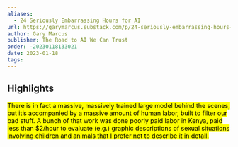 ```yaml
---
aliases:
  - 24 Seriously Embarrassing Hours for AI
url: https://garymarcus.substack.com/p/24-seriously-embarrassing-hours-for
author: Gary Marcus
publisher: The Road to AI We Can Trust
order: -20230118133021
date: 2023-01-18
tags:
---
```


## Highlights
<mark>There is in fact a massive, massively trained large model behind the scenes, but it’s accompanied by a massive amount of human labor, built to filter our bad stuff. A bunch of that work was done poorly paid labor in Kenya, paid less than $2/hour to evaluate (e.g.) graphic descriptions of sexual situations involving children and animals that I prefer not to describe it in detail.</mark>

